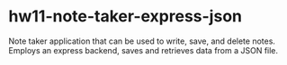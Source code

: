 # hw11-note-taker-express-json
Note taker application that can be used to write, save, and delete notes. Employs an express backend, saves and retrieves data from a JSON file.
